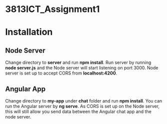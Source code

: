 # 3813ICT_Assignment1

# Installation
## Node Server
Change directory to **server** and run **npm install**. Run server by running **node server.js** and the Node server will start listening on port 3000. Node server is set up to accept CORS from **localhost:4200**. 

## Angular App
Change directory to **my-app** under **chat** folder and run **npm install**. You can run the Angular server by **ng serve**. As CORS is set up on the Node server, this will still allow you send data between the Angular chat app and the node server.